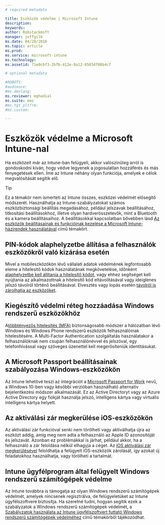 ```yaml
---
# required metadata

title: Eszközök védelme | Microsoft Intune
description:
keywords:
author: Robstackmsft
manager: jeffgilb
ms.date: 04/28/2016
ms.topic: article
ms.prod:
ms.service: microsoft-intune
ms.technology:
ms.assetid: 71e0cbf3-2bfb-412e-8a12-8503df08b4cf

# optional metadata

#ROBOTS:
#audience:
#ms.devlang:
ms.reviewer: mghadial
ms.suite: ems
#ms.tgt_pltfrm:
#ms.custom:

---
```


# Eszközök védelme a Microsoft Intune-nal
Ha eszközeit már az Intune-ban felügyeli, akkor valószínűleg arról is gondoskodni kíván, hogy védve legyenek a jogosulatlan hozzáférés és más fenyegetések ellen. Íme az Intune néhány olyan funkciója, amelyek e célok megvalósítását segítik elő.

> [!TIP]
> Ez a témakör nem ismerteti az Intune összes, eszközei védelmét elősegítő módszerét. Használhatja az Intune-szabályzatokat számos eszközbiztonsági beállítás megadásához, például jelszavak beállításához, titkosítási beállításokhoz, illetve olyan hardverösszetevők, mint a Bluetooth és a kamera beállításaihoz. A beállításokkal kapcsolatban bővebben lásd [Az eszközök beállításainak és funkcióinak kezelése a Microsoft Intune-házirendek használatával](manage-settings-and-features-on-your-devices-with-microsoft-intune-policies.md) című témakört.

## PIN-kódok alaphelyzetbe állítása a felhasználók eszközökről való kizárása esetén
Mivel a mobileszközökön lévő vállalati adatok védelmének legfontosabb eleme a hitelesítő kódok használatának megkövetelése, időnként [alaphelyzetbe kell állítania a hitelesítő kódot](use-remote-lock-and-passcode-reset-in-microsoft-intune.md), vagy ehhez segítséget kell nyújtania az alkalmazottnak a hitelesítő kód eltávolításával vagy ideiglenes jelszó távolról történő beállításával. Elvesztés vagy lopás esetén [távolról is zárolhatja az eszközöket](use-remote-lock-and-passcode-reset-in-microsoft-intune.md).

## Kiegészítő védelmi réteg hozzáadása Windows rendszerű eszközökhöz
A[többtényezős hitelesítés (MFA)](protect-windows-devices-with-multi-factor-authentication.md) biztonságosabb módszer a hálózatban lévő Windows és Windows Phone rendszerű eszközök felhasználóinak hitelesítésére.  A Multi-Factor Authentication szolgáltatás használatakor a felhasználóknak nem csupán felhasználónévvel és jelszóval, egy telefonhívással vagy szöveges üzenettel kell megerősíteniük identitásukat.

## A Microsoft Passport beállításainak szabályozása Windows-eszközökön
Az Intune lehetővé teszi az integrációt a [Microsoft Passport for Work](control-microsoft-passport-settings-on-devices-with-microsoft-intune.md) nevű, a Windows 10-ben vagy későbbi verzióban használható alternatív bejelentkezési módszer alkalmazását. Ez az Active Directoryt vagy az Azure Active Directory egy fiókját használja jelszó, intelligens kártya vagy virtuális intelligens kártya helyett.

## Az aktiválási zár megkerülése iOS-eszközökön
Az aktiválási zár funkcióval senki nem törölheti vagy aktiválhatja újra az eszközt addig, amíg meg nem adta a felhasználó az Apple ID azonosítóját és jelszavát. Azonban ez problémákkal is járhat, például akkor, ha a felhasználó a zár feloldása nélkül elhagyja a céget. Az [iOS aktiválási zár megkerülésével](help-protect-ios-devices-with-activation-lock-bypass-for-microsoft-intune.md) feloldhatja a felügyelt iOS-eszközök zárolását, így azokat új feladatokhoz használhatja, vagy törölheti a tartalmát.

## Intune ügyfélprogram által felügyelt Windows rendszerű számítógépek védelme
Az Intune továbbra is támogatja az olyan Windows rendszerű számítógépek védelmét, amelyek nincsenek regisztrálva, de felügyeletüket az Intune ügyfélszoftvere biztosítja. Ha szeretné tudni, hogyan segítik ezek a szabályzatok a Windows rendszerű számítógépek védelmét, a [Szabályzatok használata az Intune ügyfélszoftvert futtató Windows rendszerű számítógépek védelméhez](policies-to-protect-windows-pcs-in-microsoft-intune.md) című témakörből tájékozódhat.


<!--HONumber=Jun16_HO1-->



